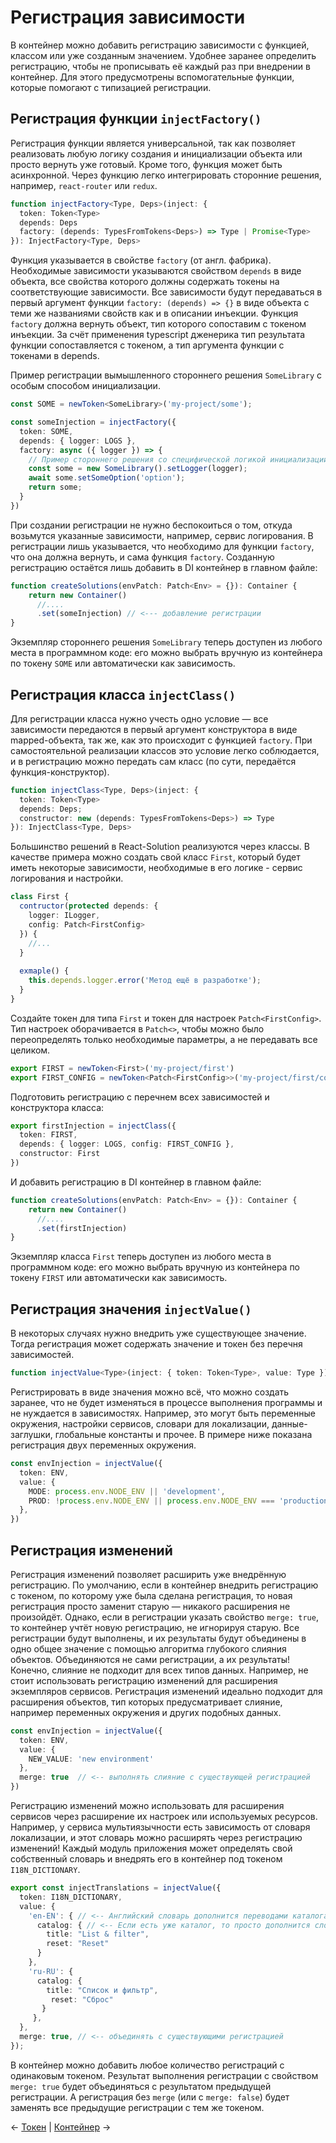 # Регистрация зависимости 

В контейнер можно добавить регистрацию зависимости с функцией, классом или уже созданным значением. Удобнее заранее определить регистрацию, чтобы не прописывать её каждый раз при внедрении в контейнер. Для этого предусмотрены вспомогательные функции, которые помогают с типизацией регистрации.
## Регистрация функции `injectFactory()`

Регистрация функции является универсальной, так как позволяет реализовать любую логику создания и инициализации объекта или просто вернуть уже готовый. Кроме того, функция может быть асинхронной. Через функцию легко интегрировать сторонние решения, например, `react-router` или `redux`.

```ts
function injectFactory<Type, Deps>(inject: {
  token: Token<Type>
  depends: Deps
  factory: (depends: TypesFromTokens<Deps>) => Type | Promise<Type>
}): InjectFactory<Type, Deps>
```

Функция указывается в свойстве `factory` (от англ. фабрика).  Необходимые зависимости указываются свойством `depends` в виде объекта, все свойства которого должны содержать токены на соответствующие зависимости. Все зависимости будут передаваться в первый аргумент функции `factory: (depends) => {}` в виде объекта с теми же названиями свойств как и в описании инъекции. Функция `factory` должна вернуть объект, тип которого сопоставим с токеном инъекции.  За счёт применения typescript дженерика тип результата функции сопоставляется с токеном, а тип аргумента функции с токенами в depends. 

Пример регистрации вымышленного стороннего решения `SomeLibrary` с особым способом инициализации. 

```ts
const SOME = newToken<SomeLibrary>('my-project/some');

const someInjection = injectFactory({
  token: SOME,
  depends: { logger: LOGS },
  factory: async ({ logger }) => {
    // Пример стороннего решения со специфической логикой инициализации
    const some = new SomeLibrary().setLogger(logger);
	await some.setSomeOption('option');		
	return some;
  }
})

```

При создании регистрации не нужно беспокоиться о том, откуда возьмутся указанные зависимости, например, сервис логирования. В регистрации лишь указывается, что необходимо для функции `factory`, что она должна вернуть, и сама функция `factory`. Созданную регистрацию остаётся лишь добавить в DI контейнер в главном файле:

```ts
function createSolutions(envPatch: Patch<Env> = {}): Container {
    return new Container() 
      //....
      .set(someInjection) // <--- добавление регистрации
}
```

Экземпляр стороннего решения `SomeLibrary` теперь доступен из любого места в программном коде: его можно выбрать вручную из контейнера по токену `SOME` или автоматически как зависимость.
## Регистрация класса `injectClass()`

Для регистрации класса нужно учесть одно условие — все зависимости передаются в первый аргумент конструктора в виде mapped-объекта, так же, как это происходит с функцией `factory`. При самостоятельной реализации классов это условие легко соблюдается, и в регистрацию можно передать сам класс (по сути, передаётся функция-конструктор).

```ts
function injectClass<Type, Deps>(inject: {
  token: Token<Type>
  depends: Deps;
  constructor: new (depends: TypesFromTokens<Deps>) => Type
}): InjectClass<Type, Deps>
```

Большинство решений в React-Solution реализуются через классы. В качестве примера можно создать свой класс `First`, который будет иметь некоторые зависимости, необходимые в его логике - сервис логирования и настройки.

```ts
class First {
  contructor(protected depends: {
    logger: ILogger,
    config: Patch<FirstConfig>
  }) {
    //...
  }
  
  exmaple() {
    this.depends.logger.error('Метод ещё в разработке');
  }
}
```

Создайте токен для типа `First` и токен для настроек `Patch<FirstConfig>`. Тип настроек оборачивается в `Patch<>`, чтобы можно было переопределять только необходимые параметры, а не передавать все целиком.

```ts
export FIRST = newToken<First>('my-project/first')
export FIRST_CONFIG = newToken<Patch<FirstConfig>>('my-project/first/config')
```

Подготовить регистрацию с перечнем всех зависимостей и конструктора класса:

```ts
export firstInjection = injectClass({
  token: FIRST,
  depends: { logger: LOGS, config: FIRST_CONFIG },
  constructor: First
})
```

И добавить регистрацию в DI контейнер в главном файле:

```ts
function createSolutions(envPatch: Patch<Env> = {}): Container {
    return new Container() 
      //....
      .set(firstInjection)
}
```

Экземпляр класса `First` теперь доступен из любого места в программном коде: его можно выбрать вручную из контейнера по токену `FIRST` или автоматически как зависимость.
## Регистрация значения `injectValue()`

В некоторых случаях нужно внедрить уже существующее значение. Тогда регистрация может содержать значение и токен без перечня зависимостей.

```ts
function injectValue<Type>(inject: { token: Token<Type>, value: Type }): InjectValue<Type>
```

Регистрировать в виде значения можно всё, что можно создать заранее, что не будет изменяться в процессе выполнения программы и не нуждается в зависимостях. Например, это могут быть переменные окружения, настройки сервисов, словари для локализации, данные-заглушки, глобальные константы и прочее. В примере ниже показана регистрация двух переменных окружения.

```ts
const envInjection = injectValue({  
  token: ENV,  
  value: {  
    MODE: process.env.NODE_ENV || 'development',  
    PROD: !process.env.NODE_ENV || process.env.NODE_ENV === 'production', 
  },  
})
```
## Регистрация изменений

Регистрация изменений позволяет расширить уже внедрённую регистрацию. По умолчанию, если в контейнер внедрить регистрацию с токеном, по которому уже была сделана регистрация, то новая регистрация просто заменит старую — никакого расширения не произойдёт. Однако, если в регистрации указать свойство `merge: true`, то контейнер учтёт новую регистрацию, не игнорируя старую. Все регистрации будут выполнены, и их результаты будут объединены в одно общее значение с помощью алгоритма глубокого слияния объектов. Объединяются не сами регистрации, а их результаты! Конечно, слияние не подходит для всех типов данных. Например, не стоит использовать регистрацию изменений для расширения экземпляров сервисов. Регистрация изменений идеально подходит для расширения объектов, тип которых предусматривает слияние, например переменных окружения и других подобных данных.

```ts
const envInjection = injectValue({
  token: ENV,  
  value: {  
    NEW_VALUE: 'new environment' 
  },
  merge: true  // <-- выполнять слияние с существующей регистрацией
})
```

Регистрацию изменений можно использовать для расширения сервисов через расширение их настроек или используемых ресурсов.  Например, у сервиса мультиязычности есть зависимость от словаря локализации, и этот словарь можно расширять через регистрацию изменений! Каждый модуль приложения может определять свой собственный словарь и внедрять его в контейнер под токеном `I18N_DICTIONARY`.

```ts
export const injectTranslations = injectValue({  
  token: I18N_DICTIONARY,  
  value: {  
    'en-EN': { // <-- Английский словарь дополнится переводами каталога
      catalog: { // <-- Если есть уже каталог, то просто дополнится словами title и reset
        title: "List & filter",  
        reset: "Reset" 
      }
    },  
    'ru-RU': { 
      catalog: {
        title: "Список и фильтр",  
         reset: "Сброс"
       }
     },  
  },  
  merge: true, // <-- объединять с существующими регистрацией
});
```

В контейнер можно добавить любое количество регистраций с одинаковым токеном. Результат выполнения регистрации с свойством `merge: true` будет объединяться с результатом предыдущей регистрации. А регистрация без `merge` (или с `merge: false`) будет заменять все предыдущие регистрации с тем же токеном.

← [Токен](dependency_management/token.md) | [Контейнер](dependency_management/di_container.md) →
